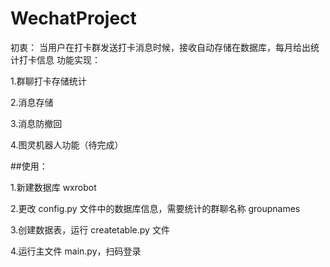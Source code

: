 # WechatProject
初衷：
当用户在打卡群发送打卡消息时候，接收自动存储在数据库，每月给出统计打卡信息
功能实现：

1.群聊打卡存储统计

2.消息存储

3.消息防撤回

4.图灵机器人功能（待完成）

##使用：

1.新建数据库 wxrobot

2.更改 config.py 文件中的数据库信息，需要统计的群聊名称 groupnames

3.创建数据表，运行 createtable.py 文件

4.运行主文件 main.py，扫码登录

